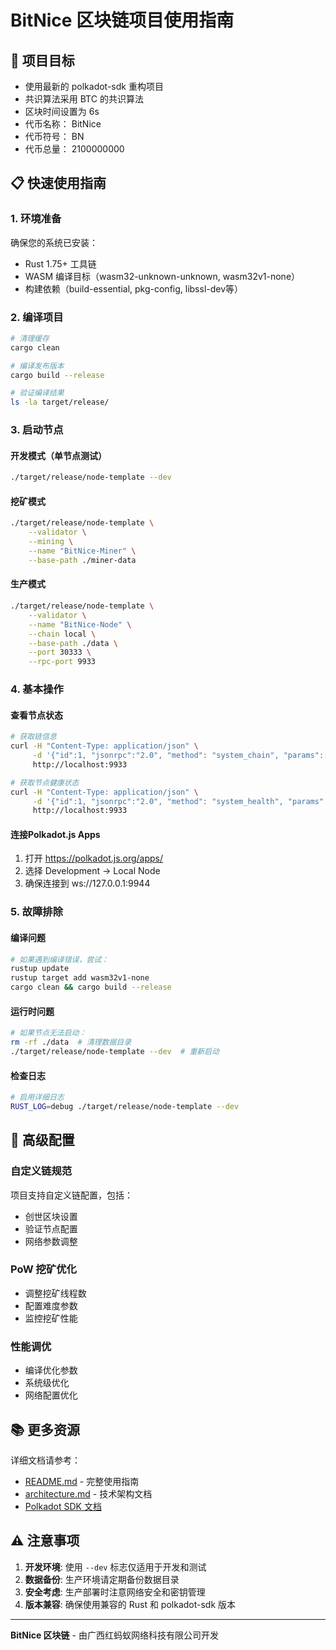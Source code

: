 # BitNice 区块链项目使用指南

## 🎯 项目目标
- 使用最新的 polkadot-sdk 重构项目
- 共识算法采用 BTC 的共识算法
- 区块时间设置为 6s 
- 代币名称： BitNice
- 代币符号： BN
- 代币总量： 2100000000

## 📋 快速使用指南

### 1. 环境准备
确保您的系统已安装：
- Rust 1.75+ 工具链
- WASM 编译目标（wasm32-unknown-unknown, wasm32v1-none）
- 构建依赖（build-essential, pkg-config, libssl-dev等）

### 2. 编译项目
```bash
# 清理缓存
cargo clean

# 编译发布版本
cargo build --release

# 验证编译结果
ls -la target/release/
```

### 3. 启动节点

#### 开发模式（单节点测试）
```bash
./target/release/node-template --dev
```

#### 挖矿模式
```bash
./target/release/node-template \
    --validator \
    --mining \
    --name "BitNice-Miner" \
    --base-path ./miner-data
```

#### 生产模式
```bash
./target/release/node-template \
    --validator \
    --name "BitNice-Node" \
    --chain local \
    --base-path ./data \
    --port 30333 \
    --rpc-port 9933
```

### 4. 基本操作

#### 查看节点状态
```bash
# 获取链信息
curl -H "Content-Type: application/json" \
     -d '{"id":1, "jsonrpc":"2.0", "method": "system_chain", "params":[]}' \
     http://localhost:9933

# 获取节点健康状态
curl -H "Content-Type: application/json" \
     -d '{"id":1, "jsonrpc":"2.0", "method": "system_health", "params":[]}' \
     http://localhost:9933
```

#### 连接Polkadot.js Apps
1. 打开 https://polkadot.js.org/apps/
2. 选择 Development -> Local Node
3. 确保连接到 ws://127.0.0.1:9944

### 5. 故障排除

#### 编译问题
```bash
# 如果遇到编译错误，尝试：
rustup update
rustup target add wasm32v1-none
cargo clean && cargo build --release
```

#### 运行时问题
```bash
# 如果节点无法启动：
rm -rf ./data  # 清理数据目录
./target/release/node-template --dev  # 重新启动
```

#### 检查日志
```bash
# 启用详细日志
RUST_LOG=debug ./target/release/node-template --dev
```

## 🔧 高级配置

### 自定义链规范
项目支持自定义链配置，包括：
- 创世区块设置
- 验证节点配置
- 网络参数调整

### PoW 挖矿优化
- 调整挖矿线程数
- 配置难度参数
- 监控挖矿性能

### 性能调优
- 编译优化参数
- 系统级优化
- 网络配置优化

## 📚 更多资源

详细文档请参考：
- [README.md](../README.md) - 完整使用指南
- [architecture.md](./architecture.md) - 技术架构文档
- [Polkadot SDK 文档](https://docs.substrate.io/)

## ⚠️ 注意事项

1. **开发环境**: 使用 `--dev` 标志仅适用于开发和测试
2. **数据备份**: 生产环境请定期备份数据目录
3. **安全考虑**: 生产部署时注意网络安全和密钥管理
4. **版本兼容**: 确保使用兼容的 Rust 和 polkadot-sdk 版本

---

**BitNice 区块链** - 由广西红蚂蚁网络科技有限公司开发
